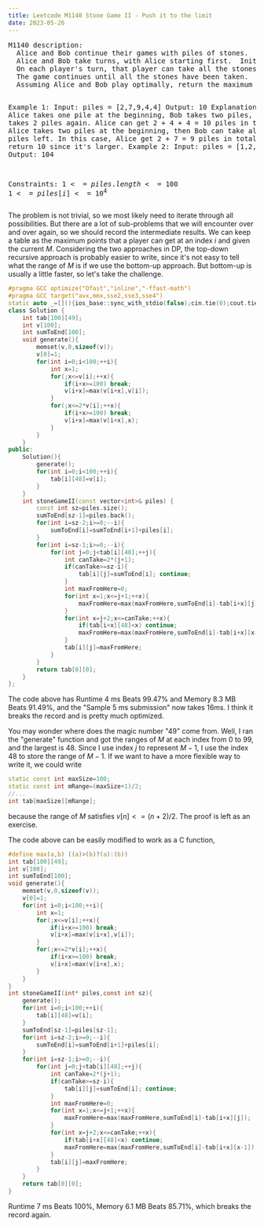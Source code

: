 ```yaml
---
title: Leetcode M1140 Stone Game II - Push it to the limit
date: 2023-05-26
---
```

<script src="https://yjian012.github.io/Yi-blog/scripts.js"></script>
<link rel="stylesheet" href="https://yjian012.github.io/Yi-blog/styles.css">
<pre>
M1140 description:
  Alice and Bob continue their games with piles of stones.  There are a number of piles arranged in a row, and each pile has a positive integer number of stones piles[i].  The objective of the game is to end with the most stones. 
  Alice and Bob take turns, with Alice starting first.  Initially, M = 1.
  On each player's turn, that player can take all the stones in the first X remaining piles, where 1 <= X <= 2M.  Then, we set M = max(M, X).
  The game continues until all the stones have been taken.
  Assuming Alice and Bob play optimally, return the maximum number of stones Alice can get.

Example 1:
  Input: piles = [2,7,9,4,4]
  Output: 10
  Explanation:  If Alice takes one pile at the beginning, Bob takes two piles, then Alice takes 2 piles again. Alice can get 2 + 4 + 4 = 10 piles in total. If Alice takes two piles at the beginning, then Bob can take all three piles left. In this case, Alice get 2 + 7 = 9 piles in total. So we return 10 since it's larger. 
Example 2:
  Input: piles = [1,2,3,4,5,100]
  Output: 104

Constraints:
  $1 <= piles.length <= 100$
  $1 <= piles[i] <= 10^4$
</pre>

The problem is not trivial, so we most likely need to iterate through all possibilities. But there are a lot of sub-problems that we will encounter over and over again, so we should record the intermediate results. We can keep a table as the maximum points that a player can get at an index $i$ and given the current $M$. Considering the two approaches in DP, the top-down recursive approach is probably easier to write, since it's not easy to tell what the range of $M$ is if we use the bottom-up approach. But bottom-up is usually a little faster, so let's take the challenge. 

```cpp
#pragma GCC optimize("Ofast","inline","-ffast-math")
#pragma GCC target("avx,mmx,sse2,sse3,sse4")
static auto _=[](){ios_base::sync_with_stdio(false);cin.tie(0);cout.tie(0);return 0;}();
class Solution {
    int tab[100][49];
    int v[100];
    int sumToEnd[100];
    void generate(){
        memset(v,0,sizeof(v));
        v[0]=1;
        for(int i=0;i<100;++i){
            int x=1;
            for(;x<=v[i];++x){
                if(i+x>=100) break;
                v[i+x]=max(v[i+x],v[i]);
            }
            for(;x<=2*v[i];++x){
                if(i+x>=100) break;
                v[i+x]=max(v[i+x],x);
            }
        }
    }
public:
    Solution(){
        generate();
        for(int i=0;i<100;++i){
            tab[i][48]=v[i];
        }
    }
    int stoneGameII(const vector<int>& piles) {
        const int sz=piles.size();
        sumToEnd[sz-1]=piles.back();
        for(int i=sz-2;i>=0;--i){
            sumToEnd[i]=sumToEnd[i+1]+piles[i];
        }
        for(int i=sz-1;i>=0;--i){
            for(int j=0;j<tab[i][48];++j){
                int canTake=2*(j+1);
                if(canTake>=sz-i){
                    tab[i][j]=sumToEnd[i]; continue;
                }
                int maxFromHere=0;
                for(int x=1;x<=j+1;++x){
                    maxFromHere=max(maxFromHere,sumToEnd[i]-tab[i+x][j]);
                }
                for(int x=j+2;x<=canTake;++x){
                    if(tab[i+x][48]<x) continue;
                    maxFromHere=max(maxFromHere,sumToEnd[i]-tab[i+x][x-1]);
                }
                tab[i][j]=maxFromHere;
            }
        }
        return tab[0][0];
    }
};
```
The code above has Runtime 4 ms Beats 99.47% and Memory 8.3 MB Beats 91.49%, and the "Sample 5 ms submission" now takes 16ms. I think it breaks the record and is pretty much optimized.

You may wonder where does the magic number "49" come from. Well, I ran the "generate" function and got the ranges of $M$ at each index from 0 to 99, and the largest is 48. Since I use index $j$ to represent $M-1$, I use the index 48 to store the range of $M-1$. If we want to have a more flexible way to write it, we could write
```cpp
static const int maxSize=100;
static const int mRange=(maxSize+1)/2;
//...
int tab[maxSize][mRange];
```
because the range of $M$ satisfies $v[n]<=(n+2)/2$. The proof is left as an exercise.

The code above can be easily modified to work as a C function,
```c
#define max(a,b) ((a)>(b)?(a):(b))
int tab[100][49];
int v[100];
int sumToEnd[100];
void generate(){
    memset(v,0,sizeof(v));
    v[0]=1;
    for(int i=0;i<100;++i){
        int x=1;
        for(;x<=v[i];++x){
            if(i+x>=100) break;
            v[i+x]=max(v[i+x],v[i]);
        }
        for(;x<=2*v[i];++x){
            if(i+x>=100) break;
            v[i+x]=max(v[i+x],x);
        }
    }
}
int stoneGameII(int* piles,const int sz){
    generate();
    for(int i=0;i<100;++i){
        tab[i][48]=v[i];
    }
    sumToEnd[sz-1]=piles[sz-1];
    for(int i=sz-2;i>=0;--i){
        sumToEnd[i]=sumToEnd[i+1]+piles[i];
    }
    for(int i=sz-1;i>=0;--i){
        for(int j=0;j<tab[i][48];++j){
            int canTake=2*(j+1);
            if(canTake>=sz-i){
                tab[i][j]=sumToEnd[i]; continue;
            }
            int maxFromHere=0;
            for(int x=1;x<=j+1;++x){
                maxFromHere=max(maxFromHere,sumToEnd[i]-tab[i+x][j]);
            }
            for(int x=j+2;x<=canTake;++x){
                if(tab[i+x][48]<x) continue;
                maxFromHere=max(maxFromHere,sumToEnd[i]-tab[i+x][x-1]);
            }
            tab[i][j]=maxFromHere;
        }
    }
    return tab[0][0];
}
```
Runtime 7 ms Beats 100%, Memory 6.1 MB Beats 85.71%, which breaks the record again.
